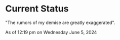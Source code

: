 # Current Status
"The rumors of my demise are greatly exaggerated".

As of 12:19 pm on Wednesday June 5, 2024

